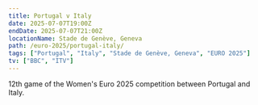 ```yaml
---
title: Portugal v Italy
date: 2025-07-07T19:00Z
endDate: 2025-07-07T21:00Z
locationName: Stade de Genève, Geneva
path: /euro-2025/portugal-italy/
tags: ["Portugal", "Italy", "Stade de Genève, Geneva", "EURO 2025"]
tv: ["BBC", "ITV"]
---
```

12th game of the Women's Euro 2025 competition between Portugal and Italy. 